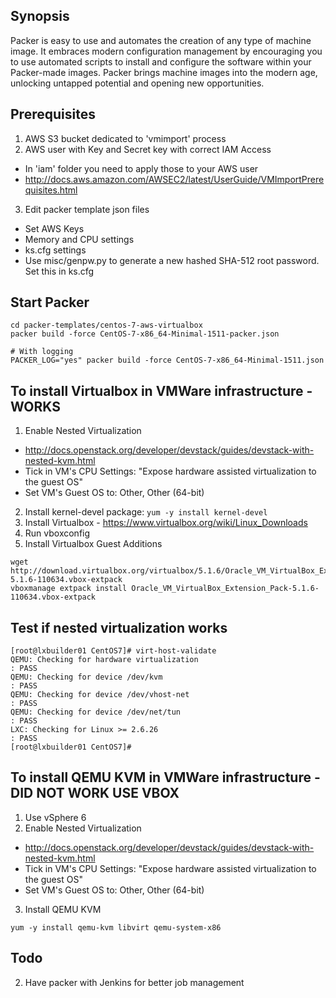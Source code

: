 ## Synopsis
Packer is easy to use and automates the creation of any type of machine image. It embraces modern configuration management by encouraging you to use automated scripts to install and configure the software within your Packer-made images. Packer brings machine images into the modern age, unlocking untapped potential and opening new opportunities.

## Prerequisites
1. AWS S3 bucket dedicated to 'vmimport' process
2. AWS user with Key and Secret key with correct IAM Access
  * In 'iam' folder you need to apply those to your AWS user
  * http://docs.aws.amazon.com/AWSEC2/latest/UserGuide/VMImportPrerequisites.html
3. Edit packer template json files
  * Set AWS Keys
  * Memory and CPU settings
  * ks.cfg settings
  * Use misc/genpw.py to generate a new hashed SHA-512 root password. Set this in ks.cfg

## Start Packer
```
cd packer-templates/centos-7-aws-virtualbox
packer build -force CentOS-7-x86_64-Minimal-1511-packer.json

# With logging
PACKER_LOG="yes" packer build -force CentOS-7-x86_64-Minimal-1511.json
```

## To install Virtualbox in VMWare infrastructure - WORKS
1. Enable Nested Virtualization  
  * http://docs.openstack.org/developer/devstack/guides/devstack-with-nested-kvm.html
  * Tick in VM's CPU Settings: "Expose hardware assisted virtualization to the guest OS"
  * Set VM's Guest OS to: Other, Other (64-bit)
2. Install kernel-devel package: ```yum -y install kernel-devel```
3. Install Virtualbox - https://www.virtualbox.org/wiki/Linux_Downloads
4. Run vboxconfig
5. Install Virtualbox Guest Additions
```
wget http://download.virtualbox.org/virtualbox/5.1.6/Oracle_VM_VirtualBox_Extension_Pack-5.1.6-110634.vbox-extpack
vboxmanage extpack install Oracle_VM_VirtualBox_Extension_Pack-5.1.6-110634.vbox-extpack
```

## Test if nested virtualization works
```
[root@lxbuilder01 CentOS7]# virt-host-validate
QEMU: Checking for hardware virtualization                                 : PASS
QEMU: Checking for device /dev/kvm                                         : PASS
QEMU: Checking for device /dev/vhost-net                                   : PASS
QEMU: Checking for device /dev/net/tun                                     : PASS
LXC: Checking for Linux >= 2.6.26                                          : PASS
[root@lxbuilder01 CentOS7]#
```

## To install QEMU KVM in VMWare infrastructure - DID NOT WORK USE VBOX
1. Use vSphere 6
2. Enable Nested Virtualization  
  * http://docs.openstack.org/developer/devstack/guides/devstack-with-nested-kvm.html
  * Tick in VM's CPU Settings: "Expose hardware assisted virtualization to the guest OS"
  * Set VM's Guest OS to: Other, Other (64-bit)
3. Install QEMU KVM
```
yum -y install qemu-kvm libvirt qemu-system-x86
```

## Todo
2. Have packer with Jenkins for better job management
